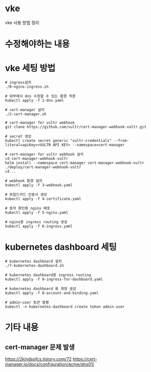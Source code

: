 # vke
vke 사용 방법 정리

# 수정해야하는 내용


# vke 세팅 방법
```
# ingress설치
./0-nginx-ingress.sh

# 외부에서 dns 수정할 수 있는 환경 적용
kubectl apply -f 1-dns.yaml

# cert-manager 설치
./2-cert-manager.sh

# cert-manager for vultr webhook
git clone https://github.com/vultr/cert-manager-webhook-vultr.git

# secret 생성
kubectl create secret generic "vultr-credentials" --from-literal=apiKey=<VULTR API KEY> --namespace=cert-manager

# cert-manager for vultr webhook 설치
cd cert-manager-webhook-vultr
helm install --namespace cert-manager cert-manager-webhook-vultr ./deploy/cert-manager-webhook-vultr
cd ..

# webhook 환경 설치
kubectl apply -f 3-webhook.yaml

# 와일드카드 인증서 생성
kubectl apply -f 4-certificate.yaml

# 동작 확인용 nginx 배포
kubectl apply -f 5-nginx.yaml

# nginx용 ingress routing 생성
kubectl apply -f 6-ingress.yaml
```

# kubernetes dashboard 세팅
```
# kubernetes dashboard 설치
./7-kubernetes-dashboard.sh

# kubernetes dashboard용 ingress routing
kubectl apply -f 9-ingress-for-dashboard.yaml

# kubernetes dashboard 용 계정 생성
kubectl apply -f 8-account-and-binding.yaml

# admin-user 토큰 발행
kubectl -n kubernetes-dashboard create token admin-user

```

# 기타 내용
## cert-manager 문제 발생
https://2kindsofcs.tistory.com/72
https://cert-manager.io/docs/configuration/acme/dns01/

